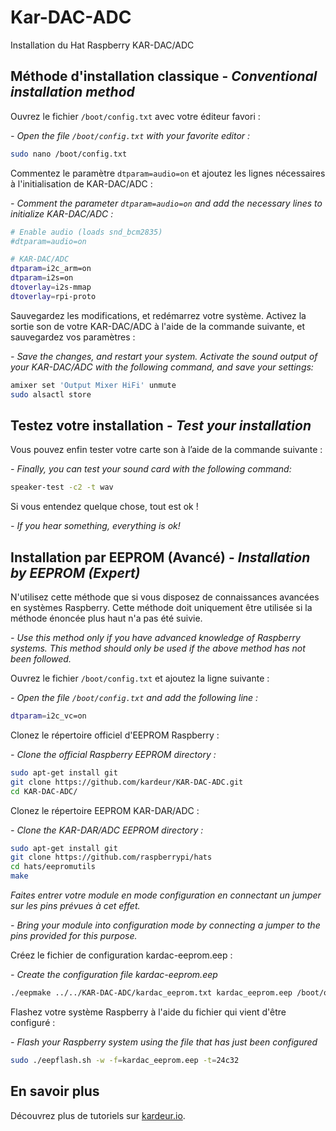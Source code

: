 # Kar-DAC-ADC

Installation du Hat Raspberry KAR-DAC/ADC

## Méthode d'installation classique - *Conventional installation method*

Ouvrez le fichier `/boot/config.txt` avec votre éditeur favori :

*- Open the file `/boot/config.txt` with your favorite editor :*

```bash
sudo nano /boot/config.txt
```

Commentez le paramètre `dtparam=audio=on` et ajoutez les lignes nécessaires à l'initialisation de KAR-DAC/ADC :

*- Comment the parameter `dtparam=audio=on` and add the necessary lines to initialize KAR-DAC/ADC :*

```bash
# Enable audio (loads snd_bcm2835)
#dtparam=audio=on

# KAR-DAC/ADC
dtparam=i2c_arm=on
dtparam=i2s=on
dtoverlay=i2s-mmap
dtoverlay=rpi-proto
```

Sauvegardez les modifications, et redémarrez votre système.
Activez la sortie son de votre KAR-DAC/ADC à l'aide de la commande suivante, et sauvegardez vos paramètres :

*- Save the changes, and restart your system.
Activate the sound output of your KAR-DAC/ADC with the following command, and save your settings:*

```bash
amixer set 'Output Mixer HiFi' unmute
sudo alsactl store
```


## Testez votre installation - *Test your installation*

Vous pouvez enfin tester votre carte son à l’aide de la commande suivante :

*- Finally, you can test your sound card with the following command:*

```bash
speaker-test -c2 -t wav
```

Si vous entendez quelque chose, tout est ok !

*- If you hear something, everything is ok!*






## Installation par EEPROM (Avancé) - *Installation by EEPROM (Expert)*

N'utilisez cette méthode que si vous disposez de connaissances avancées en systèmes Raspberry.
Cette méthode doit uniquement être utilisée si la méthode énoncée plus haut n'a pas été suivie.

*- Use this method only if you have advanced knowledge of Raspberry systems.
This method should only be used if the above method has not been followed.*

Ouvrez le fichier `/boot/config.txt` et ajoutez la ligne suivante :

*- Open the file `/boot/config.txt` and add the following line :*

```bash
dtparam=i2c_vc=on
```

Clonez le répertoire officiel d'EEPROM Raspberry :

*- Clone the official Raspberry EEPROM directory :*

```bash
sudo apt-get install git
git clone https://github.com/kardeur/KAR-DAC-ADC.git
cd KAR-DAC-ADC/
```

Clonez le répertoire EEPROM KAR-DAR/ADC :

*- Clone the KAR-DAR/ADC EEPROM directory :*

```bash
sudo apt-get install git
git clone https://github.com/raspberrypi/hats
cd hats/eepromutils
make
```

_Faites entrer votre module en mode configuration en connectant un jumper sur les pins prévues à cet effet._

*- _Bring your module into configuration mode by connecting a jumper to the pins provided for this purpose._*

Créez le fichier de configuration kardac-eeprom.eep :

*- Create the configuration file kardac-eeprom.eep*

```bash
./eepmake ../../KAR-DAC-ADC/kardac_eeprom.txt kardac_eeprom.eep /boot/overlays/rpi-proto.dtbo
```

Flashez votre système Raspberry à l'aide du fichier qui vient d'être configuré :

*- Flash your Raspberry system using the file that has just been configured*

```bash
sudo ./eepflash.sh -w -f=kardac_eeprom.eep -t=24c32
```



## En savoir plus

Découvrez plus de tutoriels sur [kardeur.io](https://kardeur.io/tutoriels/).
